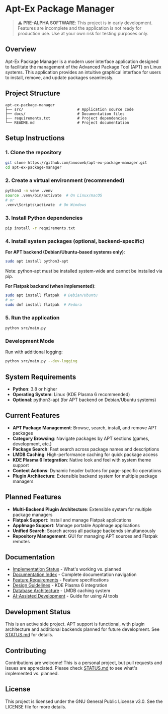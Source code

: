 # Apt-Ex Package Manager

> **⚠️ PRE-ALPHA SOFTWARE**: This project is in early development. Features are incomplete and the application is not ready for production use. Use at your own risk for testing purposes only.

## Overview
Apt-Ex Package Manager is a modern user interface application designed to facilitate the management of the Advanced Package Tool (APT) on Linux systems. This application provides an intuitive graphical interface for users to install, remove, and update packages seamlessly.

## Project Structure
```
apt-ex-package-manager
├── src/                        # Application source code
├── docs/                       # Documentation files
├── requirements.txt            # Project dependencies
└── README.md                   # Project documentation
```

## Setup Instructions

### 1. Clone the repository
```bash
git clone https://github.com/anocweb/apt-ex-package-manager.git
cd apt-ex-package-manager
```

### 2. Create a virtual environment (recommended)
```bash
python3 -m venv .venv
source .venv/bin/activate  # On Linux/macOS
# or
.venv\Scripts\activate  # On Windows
```

### 3. Install Python dependencies
```bash
pip install -r requirements.txt
```

### 4. Install system packages (optional, backend-specific)

**For APT backend (Debian/Ubuntu-based systems only)**:
```bash
sudo apt install python3-apt
```
Note: python-apt must be installed system-wide and cannot be installed via pip.

**For Flatpak backend (when implemented)**:
```bash
sudo apt install flatpak  # Debian/Ubuntu
# or
sudo dnf install flatpak  # Fedora
```

### 5. Run the application
```bash
python src/main.py
```

### Development Mode
Run with additional logging:
```bash
python src/main.py --dev-logging
```

## System Requirements
- **Python**: 3.8 or higher
- **Operating System**: Linux (KDE Plasma 6 recommended)
- **Optional**: python3-apt (for APT backend on Debian/Ubuntu systems)

## Current Features
- **APT Package Management**: Browse, search, install, and remove APT packages
- **Category Browsing**: Navigate packages by APT sections (games, development, etc.)
- **Package Search**: Fast search across package names and descriptions
- **LMDB Caching**: High-performance caching for quick package access
- **KDE Plasma 6 Integration**: Native look and feel with system theme support
- **Context Actions**: Dynamic header buttons for page-specific operations
- **Plugin Architecture**: Extensible backend system for multiple package managers

## Planned Features
- **Multi-Backend Plugin Architecture**: Extensible system for multiple package managers
- **Flatpak Support**: Install and manage Flatpak applications
- **AppImage Support**: Manage portable AppImage applications
- **Unified Search**: Search across all package backends simultaneously
- **Repository Management**: GUI for managing APT sources and Flatpak remotes

## Documentation
- [Implementation Status](docs/STATUS.md) - What's working vs. planned
- [Documentation Index](docs/INDEX.md) - Complete documentation navigation
- [Feature Requirements](docs/features/FEATURES.md) - Feature specifications
- [Design Guidelines](docs/features/DESIGN_GUIDELINES.md) - KDE Plasma 6 integration
- [Database Architecture](docs/architecture/DATABASE_ARCHITECTURE.md) - LMDB caching system
- [AI-Assisted Development](docs/developer/AI_ASSISTED_DEVELOPMENT.md) - Guide for using AI tools

## Development Status
This is an active side project. APT support is functional, with plugin architecture and additional backends planned for future development. See [STATUS.md](docs/STATUS.md) for details.

## Contributing
Contributions are welcome! This is a personal project, but pull requests and issues are appreciated. Please check [STATUS.md](docs/STATUS.md) to see what's implemented vs. planned.

## License
This project is licensed under the GNU General Public License v3.0. See the LICENSE file for more details.